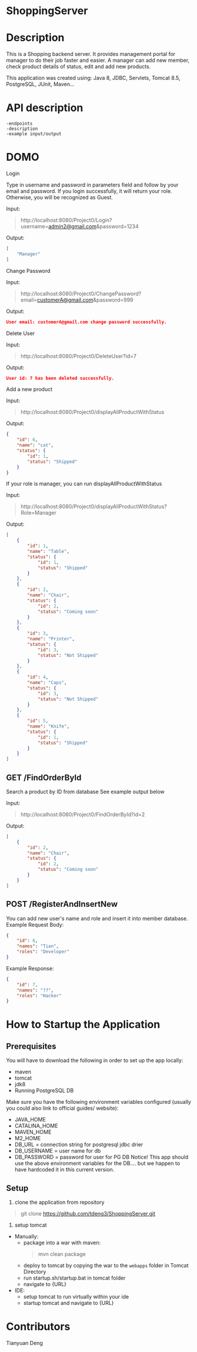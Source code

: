 # ShoppingServer
# Description
This is a Shopping backend server. It provides management portal for manager to do their job faster and easier. A manager can add new member, check product details of status, edit and add new products.

This application was created using: Java 8, JDBC, Servlets, Tomcat 8.5, PostgreSQL, JUnit, Maven...

# API description
    -endpoints
    -description
    -example input/output

# DOMO
Login

Type in username and password in parameters field and follow by your email and password.
If you login successfully, it will return your role. Otherwise, you will be recognized as Guest.

Input:
>http://localhost:8080/Project0/Login?username=admin2@gmail.com&password=1234

Output:
```json
[
    "Manager"
]
```
Change Password

Input:

>http://localhost:8080/Project0/ChangePassword?email=customerA@gmail.com&password=999

Output:
```json
User email: customerA@gmail.com change password successfully.
```

Delete User

Input:
>http://localhost:8080/Project0/DeleteUser?id=7

Output:
```json
User id: 7 has been deleted successfully.
```
Add a new product

Input:
>http://localhost:8080/Project0/displayAllProductWithStatus

Output:
```json
{
    "id": 6,
    "name": "cat",
    "status": {
        "id": 1,
        "status": "Shipped"
    }
}
```

If your role is manager, you can run
displayAllProductWithStatus

Input:
>http://localhost:8080/Project0/displayAllProductWithStatus?Role=Manager

Output:
```json
[
    {
        "id": 1,
        "name": "Table",
        "status": {
            "id": 1,
            "status": "Shipped"
        }
    },
    {
        "id": 2,
        "name": "Chair",
        "status": {
            "id": 2,
            "status": "Coming soon"
        }
    },
    {
        "id": 3,
        "name": "Printer",
        "status": {
            "id": 3,
            "status": "Not Shipped"
        }
    },
    {
        "id": 4,
        "name": "Caps",
        "status": {
            "id": 3,
            "status": "Not Shipped"
        }
    },
    {
        "id": 5,
        "name": "Knife",
        "status": {
            "id": 1,
            "status": "Shipped"
        }
    }
]
```

## GET /FindOrderById
Search a product by ID from database
See example output below

Input:
>http://localhost:8080/Project0/FindOrderById?id=2

Output:
```json
[
    {
        "id": 2,
        "name": "Chair",
        "status": {
            "id": 2,
            "status": "Coming soon"
        }
    }
]
```
## POST /RegisterAndInsertNew
You can add new user's name and role and insert it into member database.
Example Request Body:
```json
{
    "id": 6,
    "names": "Tian",
    "roles": "Developer"
}
```
Example Response:
```json
{
    "id": 7,
    "names": "??",
    "roles": "Hacker"
}
```
# How to Startup the Application
## Prerequisites
You will have to download the following in order to set up the app locally:
- maven
- tomcat
- jdk8
- Running PostgreSQL DB

Make sure you have the following environment variables configured (usually you could also link to official guides/ website):
- JAVA_HOME
- CATALINA_HOME
- MAVEN_HOME
- M2_HOME
- DB_URL = connection string for postgresql jdbc drier
- DB_USERNAME = user name for db
- DB_PASSWORD = password for user for PG DB
Notice! This app should use the above environment variables for the DB.... but we happen to have hardcoded it in this current version.


## Setup

1. clone the application from repository

> git clone https://github.com/tdeng3/ShoppingServer.git

1. setup tomcat

- Manually:
    - package into a war with maven:
        > mvn clean package
    - deploy to tomcat by copying the war to the `webapps` folder in Tomcat Directory
    - run startup.sh/startup.bat in tomcat folder
    - navigate to {URL}
- IDE:
    - setup tomcat to run virtually within your ide
    - startup tomcat and navigate to {URL}

# Contributors
Tianyuan Deng
